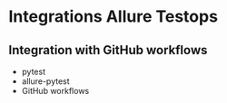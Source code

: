 # Integrations Allure Testops

## Integration with GitHub workflows

- pytest
- allure-pytest
- GitHub workflows

